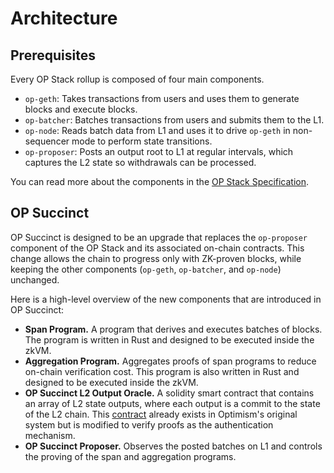 # Architecture

## Prerequisites

Every OP Stack rollup is composed of four main components.

- `op-geth`: Takes transactions from users and uses them to generate blocks and execute blocks.
- `op-batcher`: Batches transactions from users and submits them to the L1.
- `op-node`: Reads batch data from L1 and uses it to drive `op-geth` in non-sequencer mode to perform state transitions.
- `op-proposer`: Posts an output root to L1 at regular intervals, which captures the L2 state so withdrawals can be processed.

You can read more about the components in the [OP Stack Specification](https://specs.optimism.io/).

## OP Succinct

OP Succinct is designed to be an upgrade that replaces the `op-proposer` component of the OP Stack and its associated on-chain contracts. This change allows the chain to progress only with ZK-proven blocks, while keeping the other components (`op-geth`, `op-batcher`, and `op-node`) unchanged.

Here is a high-level overview of the new components that are introduced in OP Succinct:

- **Span Program.** A program that derives and executes batches of blocks. The program is written in Rust and designed to be executed inside the zkVM.
- **Aggregation Program.** Aggregates proofs of span programs to reduce on-chain verification cost. This program is also written in Rust and designed to be executed inside the zkVM.
- **OP Succinct L2 Output Oracle.** A solidity smart contract that contains an array of L2 state outputs, where each output is a commit to the state of the L2 chain. This [contract](https://github.com/ethereum-optimism/optimism/blob/3e68cf018d8b9b474e918def32a56d1dbf028d83/packages/contracts-bedrock/src/L1/L2OutputOracle.sol) already exists in Optimism's original system but is modified to verify proofs as the authentication mechanism.
- **OP Succinct Proposer.** Observes the posted batches on L1 and controls the proving of the span and aggregation programs.
